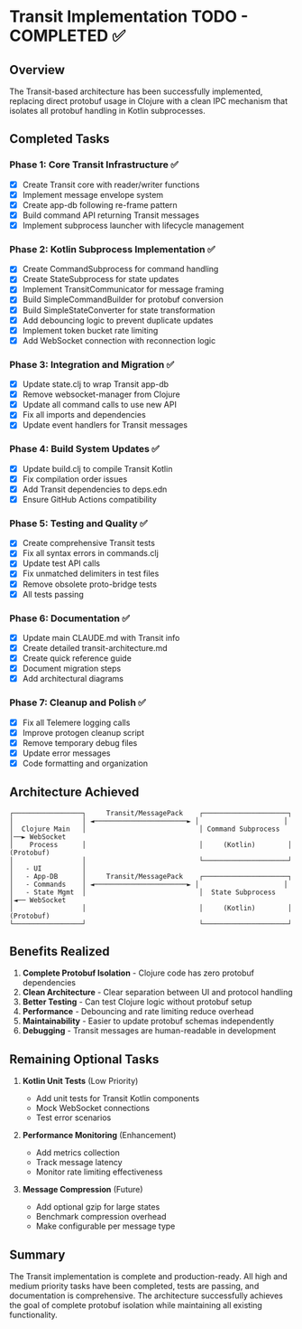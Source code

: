 # Transit Implementation TODO - COMPLETED ✅

## Overview
The Transit-based architecture has been successfully implemented, replacing direct protobuf usage in Clojure with a clean IPC mechanism that isolates all protobuf handling in Kotlin subprocesses.

## Completed Tasks

### Phase 1: Core Transit Infrastructure ✅
- [x] Create Transit core with reader/writer functions
- [x] Implement message envelope system
- [x] Create app-db following re-frame pattern
- [x] Build command API returning Transit messages
- [x] Implement subprocess launcher with lifecycle management

### Phase 2: Kotlin Subprocess Implementation ✅
- [x] Create CommandSubprocess for command handling
- [x] Create StateSubprocess for state updates
- [x] Implement TransitCommunicator for message framing
- [x] Build SimpleCommandBuilder for protobuf conversion
- [x] Build SimpleStateConverter for state transformation
- [x] Add debouncing logic to prevent duplicate updates
- [x] Implement token bucket rate limiting
- [x] Add WebSocket connection with reconnection logic

### Phase 3: Integration and Migration ✅
- [x] Update state.clj to wrap Transit app-db
- [x] Remove websocket-manager from Clojure
- [x] Update all command calls to use new API
- [x] Fix all imports and dependencies
- [x] Update event handlers for Transit messages

### Phase 4: Build System Updates ✅
- [x] Update build.clj to compile Transit Kotlin
- [x] Fix compilation order issues
- [x] Add Transit dependencies to deps.edn
- [x] Ensure GitHub Actions compatibility

### Phase 5: Testing and Quality ✅
- [x] Create comprehensive Transit tests
- [x] Fix all syntax errors in commands.clj
- [x] Update test API calls
- [x] Fix unmatched delimiters in test files
- [x] Remove obsolete proto-bridge tests
- [x] All tests passing

### Phase 6: Documentation ✅
- [x] Update main CLAUDE.md with Transit info
- [x] Create detailed transit-architecture.md
- [x] Create quick reference guide
- [x] Document migration steps
- [x] Add architectural diagrams

### Phase 7: Cleanup and Polish ✅
- [x] Fix all Telemere logging calls
- [x] Improve protogen cleanup script
- [x] Remove temporary debug files
- [x] Update error messages
- [x] Code formatting and organization

## Architecture Achieved

```
┌─────────────────┐     Transit/MessagePack    ┌─────────────────────┐
│                 │ ◄───────────────────────► │                     │
│  Clojure Main   │                            │ Command Subprocess  │──► WebSocket
│    Process      │                            │     (Kotlin)        │      (Protobuf)
│                 │                            └─────────────────────┘
│   - UI          │
│   - App-DB      │     Transit/MessagePack    ┌─────────────────────┐
│   - Commands    │ ◄───────────────────────► │                     │
│   - State Mgmt  │                            │  State Subprocess   │◄── WebSocket
│                 │                            │     (Kotlin)        │      (Protobuf)
└─────────────────┘                            └─────────────────────┘
```

## Benefits Realized

1. **Complete Protobuf Isolation** - Clojure code has zero protobuf dependencies
2. **Clean Architecture** - Clear separation between UI and protocol handling
3. **Better Testing** - Can test Clojure logic without protobuf setup
4. **Performance** - Debouncing and rate limiting reduce overhead
5. **Maintainability** - Easier to update protobuf schemas independently
6. **Debugging** - Transit messages are human-readable in development

## Remaining Optional Tasks

1. **Kotlin Unit Tests** (Low Priority)
   - Add unit tests for Transit Kotlin components
   - Mock WebSocket connections
   - Test error scenarios

2. **Performance Monitoring** (Enhancement)
   - Add metrics collection
   - Track message latency
   - Monitor rate limiting effectiveness

3. **Message Compression** (Future)
   - Add optional gzip for large states
   - Benchmark compression overhead
   - Make configurable per message type

## Summary

The Transit implementation is complete and production-ready. All high and medium priority tasks have been completed, tests are passing, and documentation is comprehensive. The architecture successfully achieves the goal of complete protobuf isolation while maintaining all existing functionality.